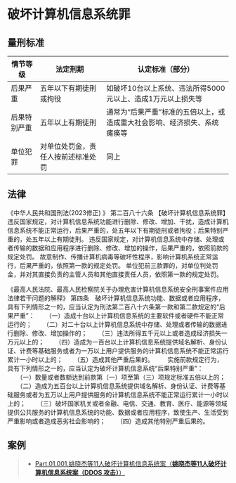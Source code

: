 # 破坏计算机信息系统罪
## 量刑标准
| 情节等级   | 法定刑期              | 认定标准（部分）                              |
| ------ | ----------------- | ------------------------------------- |
| 后果严重   | 五年以下有期徒刑或拘役       | 如破坏10台以上系统、违法所得5000元以上、造成1万元以上损失等     |
| 后果特别严重 | 五年以上有期徒刑          | 通常为“后果严重”标准的五倍以上，或造成重大社会影响、经济损失、系统瘫痪等 |
| 单位犯罪   | 对单位处罚金，责任人按前述标准处罚 | 同上                                    |
## 法律
《中华人民共和国刑法(2023修正) 》
第二百八十六条 【破坏计算机信息系统罪】违反国家规定，对计算机信息系统功能进行删除、修改、增加、干扰，造成计算机信息系统不能正常运行，后果严重的，处五年以下有期徒刑或者拘役；后果特别严重的，处五年以上有期徒刑。
  违反国家规定，对计算机信息系统中存储、处理或者传输的数据和应用程序进行删除、修改、增加的操作，后果严重的，依照前款的规定处罚。
  故意制作、传播计算机病毒等破坏性程序，影响计算机系统正常运行，后果严重的，依照第一款的规定处罚。
  单位犯前三款罪的，对单位判处罚金，并对其直接负责的主管人员和其他直接责任人员，依照第一款的规定处罚。

《最高人民法院、最高人民检察院关于办理危害计算机信息系统安全刑事案件应用法律若干问题的解释》
第四条　破坏计算机信息系统功能、数据或者应用程序，具有下列情形之一的，应当认定为刑法第二百八十六条第一款和第二款规定的“后果严重”：
　　（一）造成十台以上计算机信息系统的主要软件或者硬件不能正常运行的；
　　（二）对二十台以上计算机信息系统中存储、处理或者传输的数据进行删除、修改、增加操作的；
　　（三）违法所得五千元以上或者造成经济损失一万元以上的；
　　（四）造成为一百台以上计算机信息系统提供域名解析、身份认证、计费等基础服务或者为一万以上用户提供服务的计算机信息系统不能正常运行累计一小时以上的；
　　（五）造成其他严重后果的。
　　实施前款规定行为，具有下列情形之一的，应当认定为破坏计算机信息系统“后果特别严重”：
　　（一）数量或者数额达到前款第（一）项至第（三）项规定标准五倍以上的；
　　（二）造成为五百台以上计算机信息系统提供域名解析、身份认证、计费等基础服务或者为五万以上用户提供服务的计算机信息系统不能正常运行累计一小时以上的；
　　（三）破坏国家机关或者金融、电信、交通、教育、医疗、能源等领域提供公共服务的计算机信息系统的功能、数据或者应用程序，致使生产、生活受到严重影响或者造成恶劣社会影响的；
　　（四）造成其他特别严重后果的。

## 案例

> - [Part.01.001.姚晓杰等11人破坏计算机信息系统案（**姚晓杰等11人破坏计算机信息系统案（DDOS 攻击）**）](./Part.01.001.姚晓杰等11人破坏计算机信息系统案.md)
